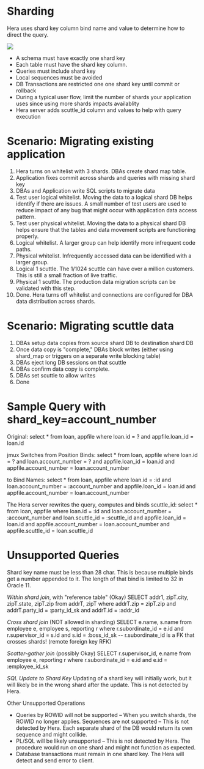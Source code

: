 Sharding
========

Hera uses shard key column bind name and value to determine how to direct the query.

<img src="sharding.png">

* A schema must have exactly one shard key
* Each table must have the shard key column.
* Queries must include shard key
* Local sequences must be avoided
* DB Transactions are restricted one one shard key until commit or rollback
* During a typical user flow, limit the number of shards your application uses since using more shards impacts availablity
* Hera server adds scuttle_id column and values to help with query execution

# Scenario: Migrating existing application
1. Hera turns on whitelist with 3 shards.  DBAs create shard map table.
1. Application fixes commit across shards and queries with missing shard key
1. DBAs and Application write SQL scripts to migrate data
1. Test user logical whitelist.  Moving the data to a logical shard DB helps identify if there are issues.  A small number of test users are used to reduce impact of any bug that might occur with application data access pattern.
1. Test user physical whitelist.  Moving the data to a physical shard DB helps ensure that the tables and data movement scripts are functioning properly.
1. Logical whitelist.  A larger group can help identify more infrequent code paths.
1. Physical whitelist. Infrequently accessed data can be identified with a larger group.
1. Logical 1 scuttle.  The 1/1024 scuttle can have over a million customers.  This is still a small fraction of live traffic.
1. Physical 1 scuttle. The production data migration scripts can be validated with this step.
1. Done.  Hera turns off whitelist and connections are configured for DBA data distribution across shards.

# Scenario: Migrating scuttle data
1. DBAs setup data copies from source shard DB to destination shard DB
1. Once data copy is "complete," DBAs block writes (either using shard_map or triggers on a separate write blocking table)
1. DBAs eject long DB sessions on that scuttle
1. DBAs confirm data copy is complete.
1. DBAs set scuttle to allow writes
1. Done

# Sample Query with shard_key=account_number
Original: select * from loan, appfile where loan.id = ? and appfile.loan_id = loan.id

jmux Switches from Position Binds: select * from loan, appfile where loan.id = ? and loan.account_number = ? and appfile.loan_id = loan.id and appfile.account_number = loan.account_number

to Bind Names: select * from loan, appfile where loan.id = :id and loan.account_number = :account_number and appfile.loan_id = loan.id and appfile.account_number = loan.account_number

The Hera server rewrites the query, computes and binds scuttle_id: select * from loan, appfile where loan.id = :id and loan.account_number = :account_number and loan.scuttle_id = :scuttle_id and appfile.loan_id = loan.id and appfile.account_number = loan.account_number and appfile.scuttle_id = loan.scuttle_id

# Unsupported Queries

Shard key name must be less than 28 char.  This is because multiple binds get a number appended to it.  The length of that bind is limited to 32 in Oracle 11.

*Within shard join*, with "reference table" (Okay)
SELECT addr1, zipT.city, zipT.state, zipT.zip
from addrT, zipT
where addrT.zip = zipT.zip and addrT.party_id = :party_id_sk and addrT.id = :addr_id

*Cross shard join* (NOT allowed in sharding)
SELECT e.name, s.name
from employee e, employee s, reporting r
where r.subordinate_id = e.id and r.supervisor_id = s.id and s.id = :boss_id_sk
-- r.subordinate_id is a FK that crosses shards! (remote foreign key RFK)
 
*Scatter-gather join* (possibly Okay)
SELECT r.supervisor_id, e.name
from employee e, reporting r
where r.subordinate_id = e.id and e.id = :employee_id_sk

*SQL Update to Shard Key*
Updating of a shard key will initially work, but it will likely be in the wrong shard after the update. This is not detected by Hera.

Other Unsupported Operations
* Queries by ROWID will not be supported – When you switch shards, the ROWID no longer applies.
Sequences are not supported – This is not detected by Hera. Each separate shard of the DB would return its own sequence and might collide.
* PL/SQL will be likely unsupported – This is not detected by Hera. The procedure would run on one shard and might not function as expected.
* Database transactions must remain in one shard key. The Hera will detect and send error to client.

